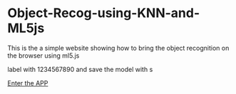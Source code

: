 # Object-Recog-using-KNN-and-ML5js
This is the a simple website showing how to bring the object recognition on the browser using ml5.js

label with 1234567890 and save the model with s

[Enter the APP](/index.html)
